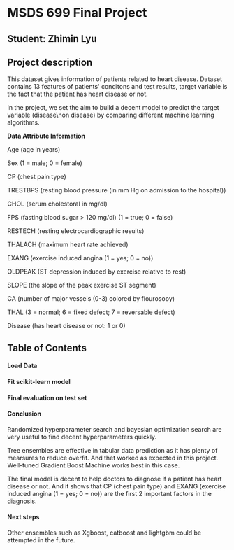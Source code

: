 # MSDS 699 Final Project

## Student: Zhimin Lyu

## Project description
This dataset gives information of patients related to heart disease. Dataset contains 13 features of patients' conditons and test results, target variable is the fact that the patient has heart disease or not. 

In the project, we set the aim to build a decent model to predict the target variable (disease\non disease) by comparing different machine learning algorithms.

<b>Data Attribute Information</b>

Age (age in years)

Sex (1 = male; 0 = female)

CP (chest pain type)

TRESTBPS (resting blood pressure (in mm Hg on admission to the hospital))

CHOL (serum cholestoral in mg/dl)

FPS (fasting blood sugar > 120 mg/dl) (1 = true; 0 = false)

RESTECH (resting electrocardiographic results)

THALACH (maximum heart rate achieved)

EXANG (exercise induced angina (1 = yes; 0 = no))

OLDPEAK (ST depression induced by exercise relative to rest)

SLOPE (the slope of the peak exercise ST segment)

CA (number of major vessels (0-3) colored by flourosopy)

THAL (3 = normal; 6 = fixed defect; 7 = reversable defect)

Disease (has heart disease or not: 1 or 0)

## Table of Contents

#### Load Data

#### Fit scikit-learn model

#### Final evaluation on test set

#### Conclusion
Randomized hyperparameter search and bayesian optimization search are very useful to find decent hyperparameters quickly.
 
Tree ensembles are effective in tabular data prediction as it has plenty of mearsures to reduce overfit. And thet worked as expected in this project. Well-tuned Gradient Boost Machine works best in this case.
 
The final model is decent to help doctors to diagnose if a patient has heart disease or not.
And it shows that CP (chest pain type) and EXANG (exercise induced angina (1 = yes; 0 = no)) are the first 2 important factors in the diagnosis.
 

#### Next steps
Other ensembles such as Xgboost, catboost and lightgbm could be attempted in the future.

